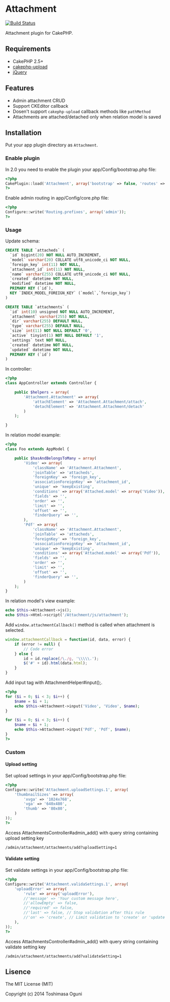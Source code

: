 # Attachment

[![Build Status](https://travis-ci.org/tsmsogn/Attachment.svg)](https://travis-ci.org/tsmsogn/Attachment)

Attachment plugin for CakePHP.

## Requirements

- CakePHP 2.5+
- [cakephp-upload](https://github.com/josegonzalez/cakephp-upload)
- [jQuery](http://jquery.com/)

## Features

- Admin attachment CRUD
- Support CKEditor callback
- Dosen't support `cakephp-upload` callback methods like `pathMethod`
- Attachments are attached/detached only when relation model is saved

## Installation

Put your app plugin directory as `Attachment`.

### Enable plugin

In 2.0 you need to enable the plugin your app/Config/bootstrap.php file:

```php
<?php
CakePlugin::load('Attachment', array('bootstrap' => false, 'routes' => true));
?>
```

Enable admin routing in app/Config/core.php file:

```php
<?php
Configure::write('Routing.prefixes', array('admin'));
?>
```

### Usage

Update schema:

```sql
CREATE TABLE `attacheds` (
  `id` bigint(20) NOT NULL AUTO_INCREMENT,
  `model` varchar(20) COLLATE utf8_unicode_ci NOT NULL,
  `foreign_key` int(11) NOT NULL,
  `attachment_id` int(11) NOT NULL,
  `name` varchar(255) COLLATE utf8_unicode_ci NOT NULL,
  `created` datetime NOT NULL,
  `modified` datetime NOT NULL,
  PRIMARY KEY (`id`),
  KEY `INDEX_MODEL_FOREIGN_KEY` (`model`,`foreign_key`)
)

CREATE TABLE `attachments` (
  `id` int(10) unsigned NOT NULL AUTO_INCREMENT,
  `attachment` varchar(255) NOT NULL,
  `dir` varchar(255) DEFAULT NULL,
  `type` varchar(255) DEFAULT NULL,
  `size` int(11) NOT NULL DEFAULT '0',
  `active` tinyint(1) NOT NULL DEFAULT '1',
  `settings` text NOT NULL,
  `created` datetime NOT NULL,
  `updated` datetime NOT NULL,
  PRIMARY KEY (`id`)
)
```

In controller:

```php
<?php
class AppController extends Controller {

	public $helpers = array(
		'Attachment.Attachment' => array(
			'attachElement' => 'Attachment.Attachment/attach',
			'detachElement' => 'Attachment.Attachment/detach'
		)
	);

}
```

In relation model example:

```php
<?php
class Foo extends AppModel {

	public $hasAndBelongsToMany = array(
		'Video' => array(
			'className' => 'Attachment.Attachment',
			'joinTable' => 'attacheds',
			'foreignKey' => 'foreign_key',
			'associationForeignKey' => 'attachment_id',
			'unique' => 'keepExisting',
			'conditions' => array('Attached.model' => array('Video')),
			'fields' => '',
			'order' => '',
			'limit' => '',
			'offset' => '',
			'finderQuery' => '',
		),
		'Pdf' => array(
			'className' => 'Attachment.Attachment',
			'joinTable' => 'attacheds',
			'foreignKey' => 'foreign_key',
			'associationForeignKey' => 'attachment_id',
			'unique' => 'keepExisting',
			'conditions' => array('Attached.model' => array('Pdf')),
			'fields' => '',
			'order' => '',
			'limit' => '',
			'offset' => '',
			'finderQuery' => '',
		)
	);
}
```

In relation model's view example:

```php
echo $this->Attachment->js();
echo $this->Html->script('/Attachment/js/attachment');
```

Add `window.attachmentCallback()` method is called when attachment is selected.

```javascript
window.attachmentCallback = function(id, data, error) {
	if (error != null) {
		// Code error
	} else {
		id = id.replace(/\./g, '\\\\\.');
		$('#' + id).html(data.html);
	}
}
```

Add input tag with AttachmentHelper#input();.

```php
<?php
for ($i = 0; $i < 3; $i++) {
	$name = $i + 1;
	echo $this->Attachment->input('Video', 'Video', $name);
}

for ($i = 0; $i < 3; $i++) {
	$name = $i + 1;
	echo $this->Attachment->input('Pdf', 'Pdf', $name);
}
?>
```

### Custom

#### Upload setting

Set upload settings in your app/Config/bootstrap.php file:

```php
<?php
Configure::write('Attachment.uploadSettings.1', array(
	'thumbnailSizes' => array(
		'xvga' => '1024x768',
		'vga' => '640x480',
		'thumb' => '80x80',
	)
));
?>
```

Access AttachmentsController#admin_add() with query string containing upload setting key

```
/admin/attachment/attachments/add?uploadSetting=1
```

#### Validate setting

Set validate settings in your app/Config/bootstrap.php file:

```php
<?php
Configure::write('Attachment.validaSettings.1', array(
	'uploadError' => array(
		'rule' => array('uploadError'),
		//'message' => 'Your custom message here',
		//'allowEmpty' => false,
		//'required' => false,
		//'last' => false, // Stop validation after this rule
		//'on' => 'create', // Limit validation to 'create' or 'update' operations
	),
));
?>
```

Access AttachmentsController#admin_add() with query string containing validate setting key

```
/admin/attachment/attachments/add?validateSetting=1
```

## Lisence

The MIT License (MIT)

Copyright (c) 2014 Toshimasa Oguni
